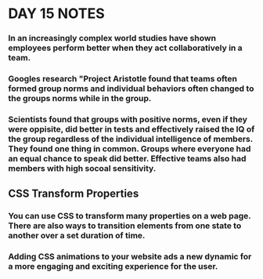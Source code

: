 # DAY 15 NOTES

### In an increasingly complex world studies have shown employees perform better when they act collaboratively in a team.

### Googles research "Project Aristotle found that teams often formed group norms and individual behaviors often changed to the groups norms while in the group.

### Scientists found that groups with positive norms, even if they were oppisite, did better in tests and effectively raised the IQ of the group regardless of the individual intelligence of members. They found one thing in common.  Groups where everyone had an equal chance to speak did better. Effective teams also had members with high socoal sensitivity.  


## CSS Transform Properties

### You can use CSS to transform many properties on a web page.  There are also ways to transition elements from one state to another over a set duration of time.  


### Adding CSS animations to your website ads a new dynamic for a more engaging and exciting experience for the user.